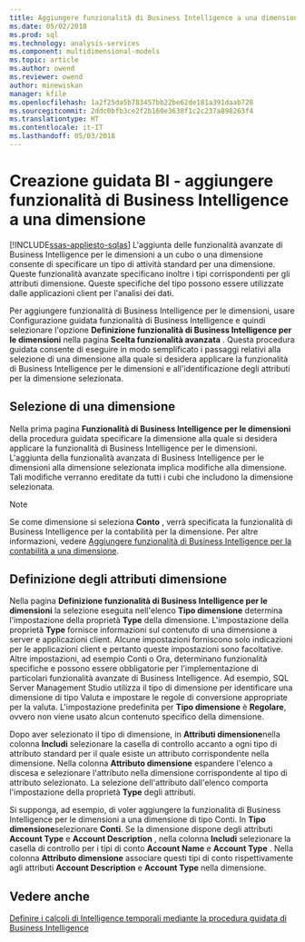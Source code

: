 ```yaml
---
title: Aggiungere funzionalità di Business Intelligence a una dimensione | Documenti Microsoft
ms.date: 05/02/2018
ms.prod: sql
ms.technology: analysis-services
ms.component: multidimensional-models
ms.topic: article
ms.author: owend
ms.reviewer: owend
author: minewiskan
manager: kfile
ms.openlocfilehash: 1a2f25da5b783457bb22be62de181a391daab728
ms.sourcegitcommit: 2ddc0bfb3ce2f2b160e3638f1c2c237a898263f4
ms.translationtype: HT
ms.contentlocale: it-IT
ms.lasthandoff: 05/03/2018
---
```

# <a name="bi-wizard---add-dimension-intelligence-to-a-dimension"></a>Creazione guidata BI - aggiungere funzionalità di Business Intelligence a una dimensione
[!INCLUDE[ssas-appliesto-sqlas](../../includes/ssas-appliesto-sqlas.md)]
  L'aggiunta delle funzionalità avanzate di Business Intelligence per le dimensioni a un cubo o una dimensione consente di specificare un tipo di attività standard per una dimensione. Queste funzionalità avanzate specificano inoltre i tipi corrispondenti per gli attributi dimensione. Queste specifiche del tipo possono essere utilizzate dalle applicazioni client per l'analisi dei dati.  
  
 Per aggiungere funzionalità di Business Intelligence per le dimensioni, usare Configurazione guidata funzionalità di Business Intelligence e quindi selezionare l'opzione **Definizione funzionalità di Business Intelligence per le dimensioni** nella pagina **Scelta funzionalità avanzata** . Questa procedura guidata consente di eseguire in modo semplificato i passaggi relativi alla selezione di una dimensione alla quale si desidera applicare la funzionalità di Business Intelligence per le dimensioni e all'identificazione degli attributi per la dimensione selezionata.  
  
## <a name="selecting-a-dimension"></a>Selezione di una dimensione  
 Nella prima pagina **Funzionalità di Business Intelligence per le dimensioni** della procedura guidata specificare la dimensione alla quale si desidera applicare la funzionalità di Business Intelligence per le dimensioni. L'aggiunta della funzionalità avanzata di Business Intelligence per le dimensioni alla dimensione selezionata implica modifiche alla dimensione. Tali modifiche verranno ereditate da tutti i cubi che includono la dimensione selezionata.  
  
> [!NOTE]  
>  Se come dimensione si seleziona **Conto** , verrà specificata la funzionalità di Business Intelligence per la contabilità per la dimensione. Per altre informazioni, vedere [Aggiungere funzionalità di Business Intelligence per la contabilità a una dimensione](../../analysis-services/multidimensional-models/bi-wizard-add-account-intelligence-to-a-dimension.md).  
  
## <a name="specifying-dimension-attributes"></a>Definizione degli attributi dimensione  
 Nella pagina **Definizione funzionalità di Business Intelligence per le dimensioni** la selezione eseguita nell'elenco **Tipo dimensione** determina l'impostazione della proprietà **Type** della dimensione. L'impostazione della proprietà **Type** fornisce informazioni sul contenuto di una dimensione a server e applicazioni client. Alcune impostazioni forniscono solo indicazioni per le applicazioni client e pertanto queste impostazioni sono facoltative. Altre impostazioni, ad esempio Conti o Ora, determinano funzionalità specifiche e possono essere obbligatorie per l'implementazione di particolari funzionalità avanzate di Business Intelligence. Ad esempio, SQL Server Management Studio utilizza il tipo di dimensione per identificare una dimensione di tipo Valuta e impostare le regole di conversione appropriate per la valuta. L'impostazione predefinita per **Tipo dimensione** è **Regolare**, ovvero non viene usato alcun contenuto specifico della dimensione.  
  
 Dopo aver selezionato il tipo di dimensione, in **Attributi dimensione**nella colonna **Includi** selezionare la casella di controllo accanto a ogni tipo di attributo standard per il quale esiste un attributo corrispondente nella dimensione. Nella colonna **Attributo dimensione** espandere l'elenco a discesa e selezionare l'attributo nella dimensione corrispondente al tipo di attributo selezionato. La selezione dell'attributo dall'elenco comporta l'impostazione della proprietà **Type** degli attributi.  
  
 Si supponga, ad esempio, di voler aggiungere la funzionalità di Business Intelligence per le dimensioni a una dimensione di tipo Conti. In **Tipo dimensione**selezionare **Conti**. Se la dimensione dispone degli attributi **Account Type** e **Account Description** , nella colonna **Includi** selezionare la casella di controllo per i tipi di conto **Account Name** e **Account Type** . Nella colonna **Attributo dimensione** associare questi tipi di conto rispettivamente agli attributi **Account Description** e **Account Type** nella dimensione.  
  
## <a name="see-also"></a>Vedere anche  
 [Definire i calcoli di Intelligence temporali mediante la procedura guidata di Business Intelligence](../../analysis-services/multidimensional-models/define-time-intelligence-calculations-using-the-business-intelligence-wizard.md)  
  
  
